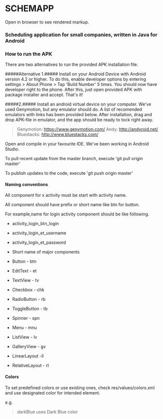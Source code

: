 # SCHEMAPP #

Open in browser to see rendered markup.

### Scheduling application for small companies, written in Java for Android ###

### How to run the APK ###

There are two alternatives to run the provided APK installation file.

#####Alternative 1.#####
Install on your Android Device with Android version 4.2 or higher. 
To do this, enable developer options by entering settings > About Phone > Tap 'Build Number' 5 times. You should now have developer right to the phone.
After this, just open provided APK with package installer and accept. That's it!

#####2.#####
Install an android virtual device on your computer. We've used Genymotion, but any emulator should do. 
A list of recomended emulators with links has been provided below. After installation, drag and drop APK-file in emulator, and the app should be ready to tock right away. 

>Genymotion: https://www.genymotion.com/ 
>Andy:	     http://andyroid.net/
>Bluestacks: http://www.bluestacks.com/


 

Open and compile in your favourite IDE. We've been working in Android Studio.

To pull recent update from the master branch, execute 'git pull origin master'

To publish updates to the code, execute 'git push origin master'


#### Naming conventions ####
All component for x activity must be start with activity name.

All component should have prefix or short name like btn for button.

For example,name for login activity component should be like following.

* activity_login_btn_login
* activity_login_et_username
* activity_login_et_password
* Short name of major components

* Button - btn
* EditText - et
* TextView - tv
* Checkbox - chk
* RadioButton - rb
* ToggleButton - tb
* Spinner - spn
* Menu - mnu
* ListView - lv
* GalleryView - gv
* LinearLayout -ll
* RelativeLayout - rl

#### Colors ####

To set predefined colors or use existing ones, check res/values/colors.xml and use designated color for intended element.

e.g.
>darkBlue uses Dark Blue color
